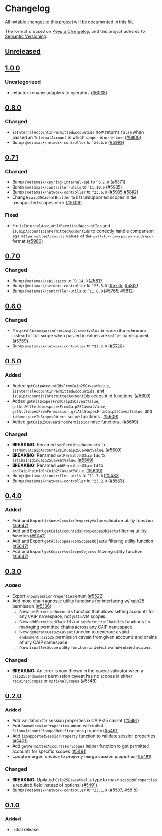 # Changelog

All notable changes to this project will be documented in this file.

The format is based on [Keep a Changelog](https://keepachangelog.com/en/1.0.0/),
and this project adheres to [Semantic Versioning](https://semver.org/spec/v2.0.0.html).

## [Unreleased]

## [1.0.0]

### Uncategorized

- refactor: rename adapters to operators ([#6008](https://github.com/MetaMask/core/pull/6008))

## [0.8.0]

### Changed

- `isInternalAccountInPermittedAccountIds` now returns `false` when passed an `InternalAccount` in which `scopes` is `undefined` ([#6000](https://github.com/MetaMask/core/pull/6000))
- Bump `@metamask/network-controller` to `^24.0.0` ([#5999](https://github.com/MetaMask/core/pull/5999))

## [0.7.1]

### Changed

- Bump `@metamask/keyring-internal-api` to `^6.2.0` ([#5871](https://github.com/MetaMask/core/pull/5871))
- Bump `@metamask/controller-utils` to `^11.10.0` ([#5935](https://github.com/MetaMask/core/pull/5935))
- Bump `@metamask/network-controller` to `^23.6.0` ([#5935](https://github.com/MetaMask/core/pull/5935),[#5882](https://github.com/MetaMask/core/pull/5882))
- Change `caip25CaveatBuilder` to list unsupported scopes in the unsupported scopes error ([#5806](https://github.com/MetaMask/core/pull/5806))

### Fixed

- Fix `isInternalAccountInPermittedAccountIds` and `isCaipAccountIdInPermittedAccountIds` to correctly handle comparison against `permittedAccounts` values of the `wallet:<namespace>:<address>` format ([#5980](https://github.com/MetaMask/core/pull/5980))

## [0.7.0]

### Changed

- Bump `@metamask/api-specs` to `^0.14.0` ([#5817](https://github.com/MetaMask/core/pull/5817))
- Bump `@metamask/network-controller` to `^23.5.0` ([#5765](https://github.com/MetaMask/core/pull/5765), [#5812](https://github.com/MetaMask/core/pull/5812))
- Bump `@metamask/controller-utils` to `^11.8.0` ([#5765](https://github.com/MetaMask/core/pull/5765), [#5812](https://github.com/MetaMask/core/pull/5812))

## [0.6.0]

### Changed

- Fix `getAllNamespacesFromCaip25CaveatValue` to return the reference instead of full scope when passed in values are `wallet` namespaced ([#5759](https://github.com/MetaMask/core/pull/5759))
- Bump `@metamask/network-controller` to `^23.3.0` ([#5789](https://github.com/MetaMask/core/pull/5789))

## [0.5.0]

### Added

- Added `getCaipAccountIdsFromCaip25CaveatValue`, `isInternalAccountInPermittedAccountIds`, and `isCaipAccountIdInPermittedAccountIds` account id functions. ([#5609](https://github.com/MetaMask/core/pull/5609))
- Added `getAllScopesFromCaip25CaveatValue`, `getAllWalletNamespacesFromCaip25CaveatValue`, `getAllScopesFromPermission`, `getAllScopesFromCaip25CaveatValue`, and `isNamespaceInScopesObject`
  scope functions. ([#5609](https://github.com/MetaMask/core/pull/5609))
- Added `getCaip25CaveatFromPermission` misc functions. ([#5609](https://github.com/MetaMask/core/pull/5609))

### Changed

- **BREAKING:** Renamed `setPermittedAccounts` to `setNonSCACaipAccountIdsInCaip25CaveatValue`. ([#5609](https://github.com/MetaMask/core/pull/5609))
- **BREAKING:** Renamed `setPermittedChainIds` to `setChainIdinCaip25CaveatValue`. ([#5609](https://github.com/MetaMask/core/pull/5609))
- **BREAKING:** Renamed `addPermittedChainId` to `addCaipChainIdInCaip25CaveatValue`. ([#5609](https://github.com/MetaMask/core/pull/5609))
- Bump `@metamask/controller-utils` to `^11.7.0` ([#5583](https://github.com/MetaMask/core/pull/5583))
- Bump `@metamask/network-controller` to `^23.2.0` ([#5583](https://github.com/MetaMask/core/pull/5583))

## [0.4.0]

### Added

- Add and Export `isKnownSessionPropertyValue` validation utility function ([#5647](https://github.com/MetaMask/core/pull/5647))
- Add and Export `getCaipAccountIdsFromScopesObjects` filtering utility function ([#5647](https://github.com/MetaMask/core/pull/5647))
- Add and Export `getAllScopesFromScopesObjects` filtering utility function ([#5647](https://github.com/MetaMask/core/pull/5647))
- Add and Export `getSupportedScopeObjects` filtering utility function ([#5647](https://github.com/MetaMask/core/pull/5647))

## [0.3.0]

### Added

- Export `KnownSessionProperties` enum ([#5522](https://github.com/MetaMask/core/pull/5522))
- Add more chain agnostic utility functions for interfacing w/ caip25 permission ([#5536](https://github.com/MetaMask/core/pull/5536))
  - New `setPermittedAccounts` function that allows setting accounts for any CAIP namespace, not just EVM scopes.
  - New `addPermittedChainId` and `setPermittedChainIds` functions for managing permitted chains across any CAIP namespace.
  - New `generateCaip25Caveat` function to generate a valid `endowment:caip25` permission caveat from given accounts and chains of any CAIP namespace.
  - New `isWalletScope` utility function to detect wallet-related scopes.

### Changed

- **BREAKING:** An error is now thrown in the caveat validator when a `caip25:endowment` permission caveat has no scopes in either `requiredScopes` or `optionalScopes` ([#5548](https://github.com/MetaMask/core/pull/5548))

## [0.2.0]

### Added

- Add validation for session properties in CAIP-25 caveat ([#5491](https://github.com/MetaMask/core/pull/5491))
- Add `KnownSessionProperties` enum with initial `SolanaAccountChangedNotifications` property ([#5491](https://github.com/MetaMask/core/pull/5491))
- Add `isSupportedSessionProperty` function to validate session properties ([#5491](https://github.com/MetaMask/core/pull/5491))
- Add `getPermittedAccountsForScopes` helper function to get permitted accounts for specific scopes ([#5491](https://github.com/MetaMask/core/pull/5491))
- Update merger function to properly merge session properties ([#5491](https://github.com/MetaMask/core/pull/5491))

### Changed

- **BREAKING:** Updated `Caip25CaveatValue` type to make `sessionProperties` a required field instead of optional ([#5491](https://github.com/MetaMask/core/pull/5491))
- Bump `@metamask/network-controller` to `^23.1.0` ([#5507](https://github.com/MetaMask/core/pull/5507), [#5518](https://github.com/MetaMask/core/pull/5518))

## [0.1.0]

### Added

- Initial release

[Unreleased]: https://github.com/MetaMask/core/compare/@metamask/chain-agnostic-permission@1.0.0...HEAD
[1.0.0]: https://github.com/MetaMask/core/compare/@metamask/chain-agnostic-permission@0.8.0...@metamask/chain-agnostic-permission@1.0.0
[0.8.0]: https://github.com/MetaMask/core/compare/@metamask/chain-agnostic-permission@0.7.1...@metamask/chain-agnostic-permission@0.8.0
[0.7.1]: https://github.com/MetaMask/core/compare/@metamask/chain-agnostic-permission@0.7.0...@metamask/chain-agnostic-permission@0.7.1
[0.7.0]: https://github.com/MetaMask/core/compare/@metamask/chain-agnostic-permission@0.6.0...@metamask/chain-agnostic-permission@0.7.0
[0.6.0]: https://github.com/MetaMask/core/compare/@metamask/chain-agnostic-permission@0.5.0...@metamask/chain-agnostic-permission@0.6.0
[0.5.0]: https://github.com/MetaMask/core/compare/@metamask/chain-agnostic-permission@0.4.0...@metamask/chain-agnostic-permission@0.5.0
[0.4.0]: https://github.com/MetaMask/core/compare/@metamask/chain-agnostic-permission@0.3.0...@metamask/chain-agnostic-permission@0.4.0
[0.3.0]: https://github.com/MetaMask/core/compare/@metamask/chain-agnostic-permission@0.2.0...@metamask/chain-agnostic-permission@0.3.0
[0.2.0]: https://github.com/MetaMask/core/compare/@metamask/chain-agnostic-permission@0.1.0...@metamask/chain-agnostic-permission@0.2.0
[0.1.0]: https://github.com/MetaMask/core/releases/tag/@metamask/chain-agnostic-permission@0.1.0
